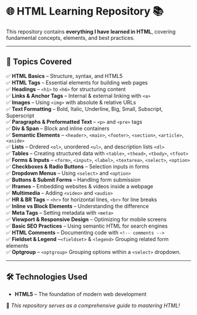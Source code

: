 
# 🌐 HTML Learning Repository 📚  

This repository contains **everything I have learned in HTML**, covering fundamental concepts, elements, and best practices.  

---

## 📌 Topics Covered  

✅ **HTML Basics** – Structure, syntax, and HTML5  
✅ **HTML Tags** – Essential elements for building web pages  
✅ **Headings** – `<h1>` to `<h6>` for structuring content  
✅ **Links & Anchor Tags** – Internal & external linking with `<a>`  
✅ **Images** – Using `<img>` with absolute & relative URLs  
✅ **Text Formatting** – Bold, Italic, Underline, Big, Small, Subscript, Superscript  
✅ **Paragraphs & Preformatted Text** – `<p>` and `<pre>` tags  
✅ **Div & Span** – Block and inline containers  
✅ **Semantic Elements** – `<header>`, `<main>`, `<footer>`, `<section>`, `<article>`, `<aside>`  
✅ **Lists** – Ordered `<ol>`, unordered `<ul>`, and description lists `<dl>`  
✅ **Tables** – Creating structured data with `<table>`, `<thead>`, `<tbody>`, `<tfoot>`  
✅ **Forms & Inputs** – `<form>`, `<input>`, `<label>`, `<textarea>`, `<select>`, `<option>`  
✅ **Checkboxes & Radio Buttons** – Selection inputs in forms  
✅ **Dropdown Menus** – Using `<select>` and `<option>`  
✅ **Buttons & Submit Forms** – Handling form submission  
✅ **Iframes** – Embedding websites & videos inside a webpage  
✅ **Multimedia** – Adding `<video>` and `<audio>`  
✅ **HR & BR Tags** – `<hr>` for horizontal lines, `<br>` for line breaks  
✅ **Inline vs Block Elements** – Understanding the difference  
✅ **Meta Tags** – Setting metadata with `<meta>`  
✅ **Viewport & Responsive Design** – Optimizing for mobile screens  
✅ **Basic SEO Practices** – Using semantic HTML for search engines  
✅ **HTML Comments** – Documenting code with `<!-- comments -->`  
✅ **Fieldset & Legend** –`<fieldset>` & `<legend>` Grouping related form elements  
✅ **Optgroup** –  `<optgroup>` Grouping options within a `<select>` dropdown.


---

## 🛠️ Technologies Used  

- **HTML5** – The foundation of modern web development  

📌 *This repository serves as a comprehensive guide to mastering HTML!*  

